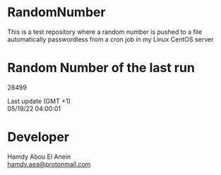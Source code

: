 # RandomNumber    
This is a test repository where a random number is pushed to a file automatically passwordless from a cron job in my Linux CentOS server    
# Random Number of the last run   
28499
      
Last update (GMT +1)    
05/19/22 04:00:01
# Developer    
Hamdy Abou El Anein   
hamdy.aea@protonmail.com
